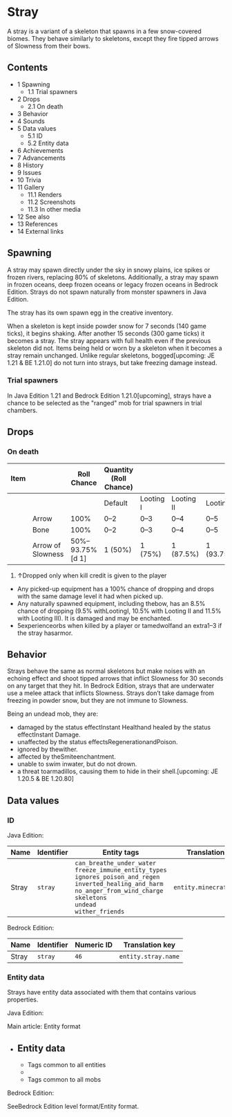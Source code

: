 # Stray
A stray is a variant of a skeleton that spawns in a few snow-covered biomes. They behave similarly to skeletons, except they fire tipped arrows of Slowness from their bows.

## Contents
- 1 Spawning
	- 1.1 Trial spawners
- 2 Drops
	- 2.1 On death
- 3 Behavior
- 4 Sounds
- 5 Data values
	- 5.1 ID
	- 5.2 Entity data
- 6 Achievements
- 7 Advancements
- 8 History
- 9 Issues
- 10 Trivia
- 11 Gallery
	- 11.1 Renders
	- 11.2 Screenshots
	- 11.3 In other media
- 12 See also
- 13 References
- 14 External links

## Spawning
A stray may spawn directly under the sky in snowy plains, ice spikes or frozen rivers, replacing 80% of skeletons. Additionally, a stray may spawn in frozen oceans, deep frozen oceans or legacy frozen oceans in Bedrock Edition. Strays do not spawn naturally from monster spawners in Java Edition.

The stray has its own spawn egg in the creative inventory.

When a skeleton is kept inside powder snow for 7 seconds (140 game ticks), it begins shaking. After another 15 seconds (300 game ticks) it becomes a stray. The stray appears with full health even if the previous skeleton did not. Items being held or worn by a skeleton when it becomes a stray remain unchanged. Unlike regular skeletons, bogged‌[upcoming: JE 1.21 & BE 1.21.0] do not turn into strays, but take freezing damage instead.

### Trial spawners
‌In Java Edition 1.21 and Bedrock Edition 1.21.0‌[upcoming], strays have a chance to be selected as the "ranged" mob for trial spawners in trial chambers.

## Drops
### On death
| Item |                   | Roll Chance     | Quantity (Roll Chance) |           |            |             |
|------|-------------------|-----------------|------------------------|-----------|------------|-------------|
|      |                   |                 | Default                | Looting I | Looting II | Looting III |
|      | Arrow             | 100%            | 0–2                    | 0–3       | 0–4        | 0–5         |
|      | Bone              | 100%            | 0–2                    | 0–3       | 0–4        | 0–5         |
|      | Arrow of Slowness | 50%–93.75%[d 1] | 1 (50%)                | 1 (75%)   | 1 (87.5%)  | 1 (93.75%)  |

1. ↑Dropped only when kill credit is given to the player

- Any picked-up equipment has a 100% chance of dropping and drops with the same damage level it had when picked up.
- Any naturally spawned equipment, including thebow, has an 8.5% chance of dropping (9.5% withLootingI, 10.5% with Looting II and 11.5% with Looting III). It is damaged and may be enchanted.
- 5experienceorbs when killed by a player or tamedwolfand an extra1–3 if the stray hasarmor.

## Behavior
Strays behave the same as normal skeletons but make noises with an echoing effect and shoot tipped arrows that inflict Slowness for 30 seconds on any target that they hit. In Bedrock Edition, strays that are underwater use a melee attack that inflicts Slowness. Strays don’t take damage from freezing in powder snow, but they are not immune to Slowness.

Being an undead mob, they are: 

- damaged by the status effectInstant Healthand healed by the status effectInstant Damage.
- unaffected by the status effectsRegenerationandPoison.
- ignored by thewither.
- affected by theSmiteenchantment.
- unable to swim inwater, but do not drown.
- a threat toarmadillos, causing them to hide in their shell.‌[upcoming: JE 1.20.5 & BE 1.20.80]

## Data values
### ID
Java Edition:

| Name  | Identifier | Entity tags                                                                                                                                                                                                 | Translation key          |
|-------|------------|-------------------------------------------------------------------------------------------------------------------------------------------------------------------------------------------------------------|--------------------------|
| Stray | `stray`    | `can_breathe_under_water`<br/>`freeze_immune_entity_types`<br/>`ignores_poison_and_regen`<br/>`inverted_healing_and_harm`<br/>`no_anger_from_wind_charge`<br/>`skeletons`<br/>`undead`<br/>`wither_friends` | `entity.minecraft.stray` |

Bedrock Edition:

| Name  | Identifier | Numeric ID | Translation key     |
|-------|------------|------------|---------------------|
| Stray | `stray`    | `46`       | `entity.stray.name` |

### Entity data
Strays have entity data associated with them that contains various properties.

Java Edition:

Main article: Entity format
- Entity data
	- 
	- Tags common to all entities
	- 
	- Tags common to all mobs

Bedrock Edition:

SeeBedrock Edition level format/Entity format.

